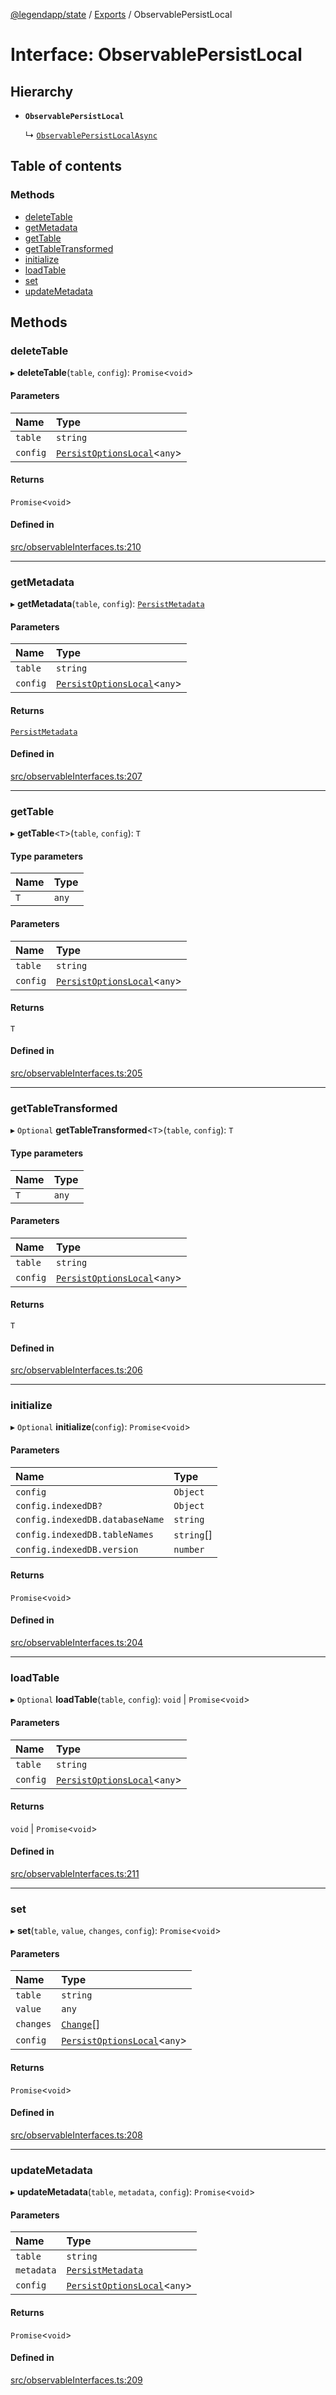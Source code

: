 [@legendapp/state](../README.md) / [Exports](../modules.md) / ObservablePersistLocal

# Interface: ObservablePersistLocal

## Hierarchy

- **`ObservablePersistLocal`**

  ↳ [`ObservablePersistLocalAsync`](ObservablePersistLocalAsync.md)

## Table of contents

### Methods

- [deleteTable](ObservablePersistLocal.md#deletetable)
- [getMetadata](ObservablePersistLocal.md#getmetadata)
- [getTable](ObservablePersistLocal.md#gettable)
- [getTableTransformed](ObservablePersistLocal.md#gettabletransformed)
- [initialize](ObservablePersistLocal.md#initialize)
- [loadTable](ObservablePersistLocal.md#loadtable)
- [set](ObservablePersistLocal.md#set)
- [updateMetadata](ObservablePersistLocal.md#updatemetadata)

## Methods

### deleteTable

▸ **deleteTable**(`table`, `config`): `Promise`<`void`\>

#### Parameters

| Name | Type |
| :------ | :------ |
| `table` | `string` |
| `config` | [`PersistOptionsLocal`](PersistOptionsLocal.md)<`any`\> |

#### Returns

`Promise`<`void`\>

#### Defined in

[src/observableInterfaces.ts:210](https://github.com/matthewmturner/legend-state/blob/69a8199/src/observableInterfaces.ts#L210)

___

### getMetadata

▸ **getMetadata**(`table`, `config`): [`PersistMetadata`](PersistMetadata.md)

#### Parameters

| Name | Type |
| :------ | :------ |
| `table` | `string` |
| `config` | [`PersistOptionsLocal`](PersistOptionsLocal.md)<`any`\> |

#### Returns

[`PersistMetadata`](PersistMetadata.md)

#### Defined in

[src/observableInterfaces.ts:207](https://github.com/matthewmturner/legend-state/blob/69a8199/src/observableInterfaces.ts#L207)

___

### getTable

▸ **getTable**<`T`\>(`table`, `config`): `T`

#### Type parameters

| Name | Type |
| :------ | :------ |
| `T` | `any` |

#### Parameters

| Name | Type |
| :------ | :------ |
| `table` | `string` |
| `config` | [`PersistOptionsLocal`](PersistOptionsLocal.md)<`any`\> |

#### Returns

`T`

#### Defined in

[src/observableInterfaces.ts:205](https://github.com/matthewmturner/legend-state/blob/69a8199/src/observableInterfaces.ts#L205)

___

### getTableTransformed

▸ `Optional` **getTableTransformed**<`T`\>(`table`, `config`): `T`

#### Type parameters

| Name | Type |
| :------ | :------ |
| `T` | `any` |

#### Parameters

| Name | Type |
| :------ | :------ |
| `table` | `string` |
| `config` | [`PersistOptionsLocal`](PersistOptionsLocal.md)<`any`\> |

#### Returns

`T`

#### Defined in

[src/observableInterfaces.ts:206](https://github.com/matthewmturner/legend-state/blob/69a8199/src/observableInterfaces.ts#L206)

___

### initialize

▸ `Optional` **initialize**(`config`): `Promise`<`void`\>

#### Parameters

| Name | Type |
| :------ | :------ |
| `config` | `Object` |
| `config.indexedDB?` | `Object` |
| `config.indexedDB.databaseName` | `string` |
| `config.indexedDB.tableNames` | `string`[] |
| `config.indexedDB.version` | `number` |

#### Returns

`Promise`<`void`\>

#### Defined in

[src/observableInterfaces.ts:204](https://github.com/matthewmturner/legend-state/blob/69a8199/src/observableInterfaces.ts#L204)

___

### loadTable

▸ `Optional` **loadTable**(`table`, `config`): `void` \| `Promise`<`void`\>

#### Parameters

| Name | Type |
| :------ | :------ |
| `table` | `string` |
| `config` | [`PersistOptionsLocal`](PersistOptionsLocal.md)<`any`\> |

#### Returns

`void` \| `Promise`<`void`\>

#### Defined in

[src/observableInterfaces.ts:211](https://github.com/matthewmturner/legend-state/blob/69a8199/src/observableInterfaces.ts#L211)

___

### set

▸ **set**(`table`, `value`, `changes`, `config`): `Promise`<`void`\>

#### Parameters

| Name | Type |
| :------ | :------ |
| `table` | `string` |
| `value` | `any` |
| `changes` | [`Change`](Change.md)[] |
| `config` | [`PersistOptionsLocal`](PersistOptionsLocal.md)<`any`\> |

#### Returns

`Promise`<`void`\>

#### Defined in

[src/observableInterfaces.ts:208](https://github.com/matthewmturner/legend-state/blob/69a8199/src/observableInterfaces.ts#L208)

___

### updateMetadata

▸ **updateMetadata**(`table`, `metadata`, `config`): `Promise`<`void`\>

#### Parameters

| Name | Type |
| :------ | :------ |
| `table` | `string` |
| `metadata` | [`PersistMetadata`](PersistMetadata.md) |
| `config` | [`PersistOptionsLocal`](PersistOptionsLocal.md)<`any`\> |

#### Returns

`Promise`<`void`\>

#### Defined in

[src/observableInterfaces.ts:209](https://github.com/matthewmturner/legend-state/blob/69a8199/src/observableInterfaces.ts#L209)
